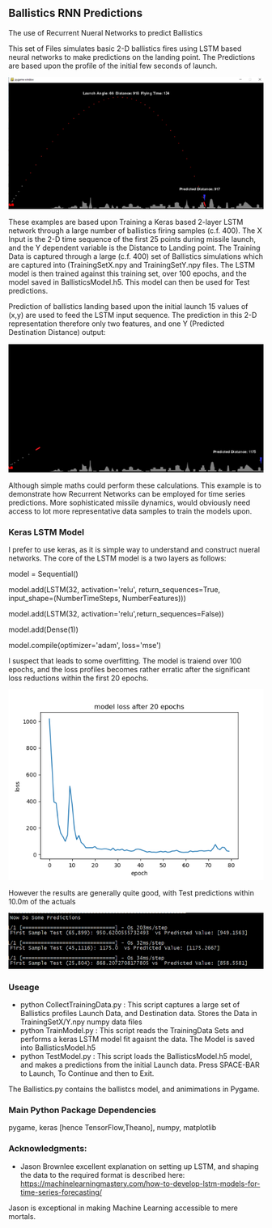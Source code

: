 ## Ballistics RNN Predictions  ##
The use of Recurrent Nueral Networks to predict Ballistics 

This set of Files simulates basic 2-D ballistics fires using LSTM based neural networks to make predictions on the landing point. The Predictions are based upon the profile of the initial few seconds of launch.  

![picture alt](https://github.com/JulesVerny/BallisticsRNNPredictions/blob/master/BallisticsPic.PNG "Ballistics Picture")

These examples are based upon Training a Keras based 2-layer LSTM network through a large number of ballistics firing samples (c.f. 400).  The X Input is the 2-D time sequence of the first 25 points during missile launch, and the Y dependent variable is the Distance to Landing point. The Training Data is captured through a large (c.f. 400) set of Ballistics simulations which are captured into  (TrainingSetX.npy and TrainingSetY.npy files. The LSTM model is then trained against this training set, over 100 epochs, and the model  saved in BallisticsModel.h5.  This model can then be used for Test predictions.   

Prediction of ballistics landing based upon the initial launch 15 values of (x,y) are used to feed the LSTM input sequence. The prediction in this 2-D representation therefore only two features, and one Y (Predicted Destination Distance) output:

![picture alt](https://github.com/JulesVerny/BallisticsRNNPredictions/blob/master/PredPic.PNG "Prediction Picture")

Although simple maths could perform these calculations. This example is to demonstrate how Recurrent Networks can be employed for time series predictions. More sophisticated missile dynamics, would obviously need access to lot more representative data samples to train the models upon.  

### Keras LSTM Model ###
I prefer to use keras, as it is simple way to understand and construct nueral networks. 
The core of the LSTM model is a two layers as follows:

model = Sequential()

model.add(LSTM(32, activation='relu', return_sequences=True, input_shape=(NumberTimeSteps, NumberFeatures)))

model.add(LSTM(32, activation='relu',return_sequences=False))  

model.add(Dense(1))

model.compile(optimizer='adam', loss='mse')

I suspect that leads to some overfitting.  The model is traiend over 100 epochs, and the loss profiles becomes rather erratic after the significant loss reductions within the first 20 epochs. 


![picture alt](https://github.com/JulesVerny/BallisticsRNNPredictions/blob/master/TrainingLoss.png "Loss Profile")

However the results are generally quite good, with Test predictions within 10.0m of the actuals

![picture alt](https://github.com/JulesVerny/BallisticsRNNPredictions/blob/master/SomePredictions.PNG "Loss Profile")

### Useage ###
* python CollectTrainingData.py   : This script captures a large set of Ballistics profiles Launch Data, and Destination data. Stores the Data in TrainingSetX/Y.npy numpy data files
* python TrainModel.py  : This script reads the TrainingData Sets and performs a keras LSTM model fit agaisnt the data. The Model is saved into BallisticsModel.h5 
* python TestModel.py   : This script loads the  BallisticsModel.h5 model, and makes a predictions from the initial Launch data. Press SPACE-BAR to Launch, To Continue and then to Exit. 

The Ballistics.py contains the ballistcs model, and animimations in Pygame. 

### Main Python Package Dependencies ###
pygame, keras [hence TensorFlow,Theano], numpy, matplotlib

### Acknowledgments: ###
* Jason Brownlee excellent explanation on setting up LSTM, and shaping the data to the required format is described here: 
 https://machinelearningmastery.com/how-to-develop-lstm-models-for-time-series-forecasting/

Jason is exceptional in making Machine Learning accessible to mere mortals.
